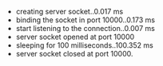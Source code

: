  * creating server socket..0.017 ms
 * binding the socket in port 10000..0.173 ms
 * start listening to the connection..0.007 ms
 * server socket opened at port 10000
 * sleeping for 100 milliseconds..100.352 ms
 * server socket closed at port 10000.
